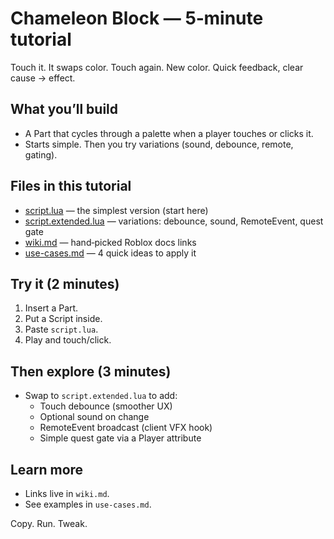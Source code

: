 # Chameleon Block — 5‑minute tutorial

Touch it. It swaps color. Touch again. New color. Quick feedback, clear cause → effect.

## What you’ll build
- A Part that cycles through a palette when a player touches or clicks it.
- Starts simple. Then you try variations (sound, debounce, remote, gating).

## Files in this tutorial
- [script.lua](./script.lua) — the simplest version (start here)
- [script.extended.lua](./script.extended.lua) — variations: debounce, sound, RemoteEvent, quest gate
- [wiki.md](./wiki.md) — hand‑picked Roblox docs links
- [use-cases.md](./use-cases.md) — 4 quick ideas to apply it

## Try it (2 minutes)
1. Insert a Part.
2. Put a Script inside.
3. Paste `script.lua`.
4. Play and touch/click.

## Then explore (3 minutes)
- Swap to `script.extended.lua` to add:
	- Touch debounce (smoother UX)
	- Optional sound on change
	- RemoteEvent broadcast (client VFX hook)
	- Simple quest gate via a Player attribute

## Learn more
- Links live in `wiki.md`.
- See examples in `use-cases.md`.

Copy. Run. Tweak.
